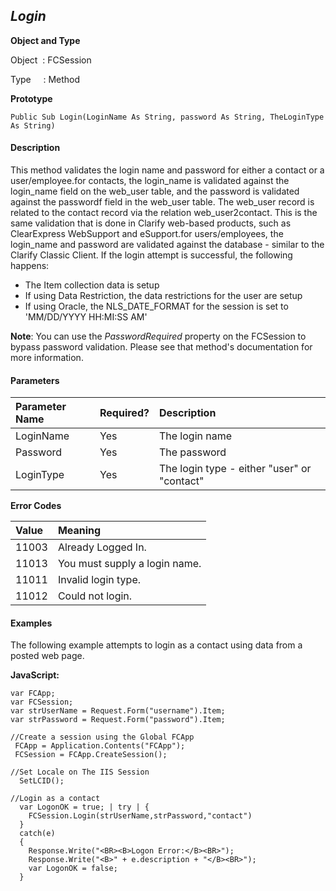 _Login_
----
**Object and Type**

Object  : FCSession

Type     : Method

**Prototype**

```
Public Sub Login(LoginName As String, password As String, TheLoginType As String)
```

#### Description

This method validates the login name and password for either a contact or a user/employee.for contacts, the login_name is validated against the login_name field on the web_user table, and the password is validated against the passwordf field in the web_user table. The web_user record is related to the contact record via the relation web_user2contact. This is the same validation that is done in Clarify web-based products, such as ClearExpress WebSupport and eSupport.for users/employees, the login_name and password are validated against the database - similar to the Clarify Classic Client. If the login attempt is successful, the following happens:

*  The Item collection data is setup
*  If using Data Restriction, the data restrictions for the user are setup
*  If using Oracle, the NLS_DATE_FORMAT for the session is set to 'MM/DD/YYYY HH:MI:SS AM'

**Note**: You can use the _PasswordRequired_ property on the FCSession to bypass password validation. Please see that method's documentation for more information.

#### Parameters

| Parameter Name | Required? | Description |
|:--- |:--- |:--- |
| LoginName | Yes | The login name |
| Password | Yes | The password |
| LoginType | Yes | The login type - either "user" or "contact" |

**Error Codes**

| Value | Meaning |
|:--- |:--- |
| 11003 | Already Logged In. |
| 11013 | You must supply a login name. |
| 11011 | Invalid login type. |
| 11012 | Could not login. |

#### Examples

The following example attempts to login as a contact using data from a posted web page.

**JavaScript:**
```
var FCApp;
var FCSession;
var strUserName = Request.Form("username").Item;
var strPassword = Request.Form("password").Item;

//Create a session using the Global FCApp
 FCApp = Application.Contents("FCApp");
 FCSession = FCApp.CreateSession();

//Set Locale on The IIS Session
  SetLCID();

//Login as a contact
  var LogonOK = true; | try | {
    FCSession.Login(strUserName,strPassword,"contact")
  }
  catch(e)
  {
    Response.Write("<BR><B>Logon Error:</B><BR>");
    Response.Write("<B>" + e.description + "</B><BR>");
    var LogonOK = false;
  }
```